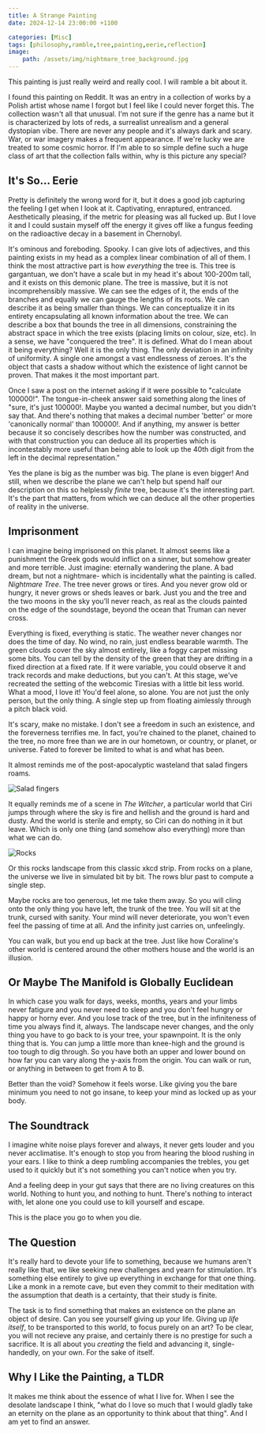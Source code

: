 ```yaml
---
title: A Strange Painting
date: 2024-12-14 23:00:00 +1100

categories: [Misc]
tags: [philosophy,ramble,tree,painting,eerie,reflection]
image:
    path: /assets/img/nightmare_tree_background.jpg
---
```


This painting is just really weird and really cool. I will ramble a bit about it.

I found this painting on Reddit. It was an entry in a collection of works by a Polish artist whose name I forgot but I feel like I could never forget this. The collection wasn't all that unusual. I'm not sure if the genre has a name but it is characterized by lots of reds, a surrealist unrealism and a general dystopian vibe. There are never any people and it's always dark and scary. War, or war imagery makes a frequent appearance. If we're lucky we are treated to some cosmic horror. If I'm able to so simple define such a huge class of art that the collection falls within, why is this picture any special?

## It's So... Eerie

Pretty is definitely the wrong word for it, but it does a good job capturing the feeling I get when I look at it. Captivating, enraptured, entranced. Aesthetically pleasing, if the metric for pleasing was all fucked up. But I love it and I could sustain myself off the energy it gives off like a fungus feeding on the radioactive decay in a basement in Chernobyl.

It's ominous and foreboding. Spooky. I can give lots of adjectives, and this painting exists in my head as a complex linear combination of all of them. I think the most attractive part is how *everything* the tree is. This tree is gargantuan, we don't have a scale but in my head it's about 100-200m tall, and it exists on this demonic plane. The tree is massive, but it is not incomprehensibly massive. We can see the edges of it, the ends of the branches and equally we can gauge the lengths of its roots. We can describe it as being smaller than things. We can conceptualize it in its entirety encapsulating all known information about the tree. We can describe a box that bounds the tree in all dimensions, constraining the abstract space in which the tree exists (placing limits on colour, size, etc). In a sense, we have "conquered the tree". It is defined. What do I mean about it being everything? Well it is the only thing. The only deviation in an infinity of uniformity. A single one amongst a vast endlessness of zeroes. It's the object that casts a shadow without which the existence of light cannot be proven. That makes it the most important part.

Once I saw a post on the internet asking if it were possible to "calculate 100000!". The tongue-in-cheek answer said something along the lines of "sure, it's just 100000!. Maybe you wanted a decimal number, but you didn't say that. And there's nothing that makes a decimal number 'better' or more 'canonically normal' than 100000!. And if anything, my answer is better because it so concisely describes how the number was constructed, and with that construction you can deduce all its properties which is incontestably more useful than being able to look up the 40th digit from the left in the decimal representation."

Yes the plane is big as the number was big. The plane is even bigger! And still, when we describe the plane we can't help but spend half our description on this so helplessly *finite* tree, because it's the interesting part. It's the part that matters, from which we can deduce all the other properties of reality in the universe.

## Imprisonment

I can imagine being imprisoned on this planet. It almost seems like a punishment the Greek gods would inflict on a sinner, but somehow greater and more terrible. Just imagine: eternally wandering the plane. A bad dream, but not a nightmare- which is incidentally what the painting is called. *Nightmare Tree*. The tree never grows or tires. And you never grow old or hungry, it never grows or sheds leaves or bark. Just you and the tree and the two moons in the sky you'll never reach, as real as the clouds painted on the edge of the soundstage, beyond the ocean that Truman can never cross.

Everything is fixed, everything is static. The weather never changes nor does the time of day. No wind, no rain, just endless bearable warmth. The green clouds cover the sky almost entirely, like a foggy carpet missing some bits. You can tell by the density of the green that they are drifting in a fixed direction at a fixed rate. If it were variable, you could observe it and track records and make deductions, but you can't. At this stage, we've recreated the setting of the webcomic Tiresias with a little bit less world. What a mood, I love it! You'd feel alone, so alone. You are not just the only person, but the only thing. A single step up from floating aimlessly through a pitch black void.

It's scary, make no mistake. I don't see a freedom in such an existence, and the foreverness terrifies me. In fact, you're chained to the planet, chained to the tree, no more free than we are in our hometown, or country, or planet, or universe. Fated to forever be limited to what is and what has been.

It almost reminds me of the post-apocalyptic wasteland that salad fingers roams.

![Salad fingers](/assets/img/salad_fingers.png)

It equally reminds me of a scene in *The Witcher*, a particular world that Ciri jumps through where the sky is fire and hellish and the ground is hard and dusty. And the world is sterile and empty, so Ciri can do nothing in it but leave. Which is only one thing (and somehow also everything) more than what we can do.

![Rocks](/assets/img/xkcd_rocks.png)

Or this rocks landscape from this classic xkcd strip. From rocks on a plane, the universe we live in simulated bit by bit. The rows blur past to compute a single step.

Maybe rocks are too generous, let me take them away. So you will cling onto the only thing you have left, the trunk of the tree. You will sit at the trunk, cursed with sanity. Your mind will never deteriorate, you won't even feel the passing of time at all. And the infinity just carries on, unfeelingly.

You can walk, but you end up back at the tree. Just like how Coraline's other world is centered around the other mothers house and the world is an illusion.

## Or Maybe The Manifold is Globally Euclidean

In which case you walk for days, weeks, months, years and your limbs never fatigure and you never need to sleep and you don't feel hungry or happy or horny ever. And you lose track of the tree, but in the infiniteness of time you always find it, always. The landscape never changes, and the only thing you have to go back to is your tree, your spawnpoint. It is the only thing that is. You can jump a little more than knee-high and the ground is too tough to dig through. So you have both an upper and lower bound on how far you can vary along the y-axis from the origin. You can walk or run, or anything in between to get from A to B.

Better than the void? Somehow it feels worse. Like giving you the bare minimum you need to not go insane, to keep your mind as locked up as your body.

## The Soundtrack

I imagine white noise plays forever and always, it never gets louder and you never acclimatise. It's enough to stop you from hearing the blood rushing in your ears. I like to think a deep rumbling accompanies the trebles, you get used to it quickly but it's not something you can't notice when you try. 

And a feeling deep in your gut says that there are no living creatures on this world. Nothing to hunt you, and nothing to hunt. There's nothing to interact with, let alone one you could use to kill yourself and escape.

This is the place you go to when you die.

## The Question

It's really hard to devote your life to something, because we humans aren't really like that, we like seeking new challenges and yearn for stimulation. It's something else entirely to give up everything in exchange for that one thing. Like a monk in a remote cave, but even they commit to their meditation with the assumption that death is a certainty, that their study is finite.

The task is to find something that makes an existence on the plane an object of desire. Can you see yourself giving up your life. Giving up *life itself*, to be transported to this world, to focus purely on an art? To be clear, you will not recieve any praise, and certainly there is no prestige for such a sacrifice. It is all about you *creating* the field and advancing it, single-handedly, on your own. For the sake of itself.

## Why I Like the Painting, a TLDR

It makes me think about the essence of what I live for. When I see the desolate landscape I think, "what do I love so much that I would gladly take an eternity on the plane as an opportunity to think about that thing". And I am yet to find an answer.